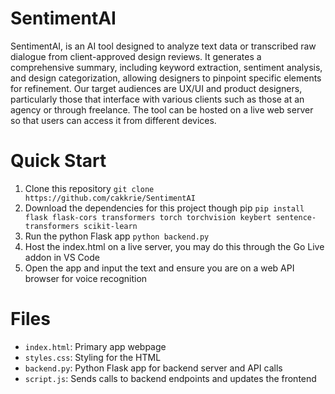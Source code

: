 # SentimentAI

SentimentAI, is an AI tool designed to analyze text data or transcribed raw dialogue from client-approved design reviews. It generates a comprehensive summary, including keyword extraction, sentiment analysis, and design categorization, allowing designers to pinpoint specific elements for refinement. Our target audiences are UX/UI and product designers, particularly those that interface with various clients such as those at an agency or through freelance. The tool can be hosted on a live web server so that users can access it from different devices.

# Quick Start

1. Clone this repository `git clone https://github.com/cakkrie/SentimentAI`
2. Download the dependencies for this project though pip `pip install flask flask-cors transformers torch torchvision keybert sentence-transformers scikit-learn`
3. Run the python Flask app `python backend.py`
4. Host the index.html on a live server, you may do this through the Go Live addon in VS Code
5. Open the app and input the text and ensure you are on a web API browser for voice recognition

# Files

- `index.html`: Primary app webpage
- `styles.css`: Styling for the HTML
- `backend.py`: Python Flask app for backend server and API calls
- `script.js`: Sends calls to backend endpoints and updates the frontend
